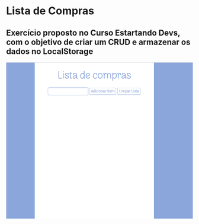 # Lista de Compras

## Exercício proposto no Curso Estartando Devs, com o objetivo de criar um CRUD e armazenar os dados no LocalStorage

<img src="assets/img/imagem_projeto.PNG" alt="ImgProjeto" />
